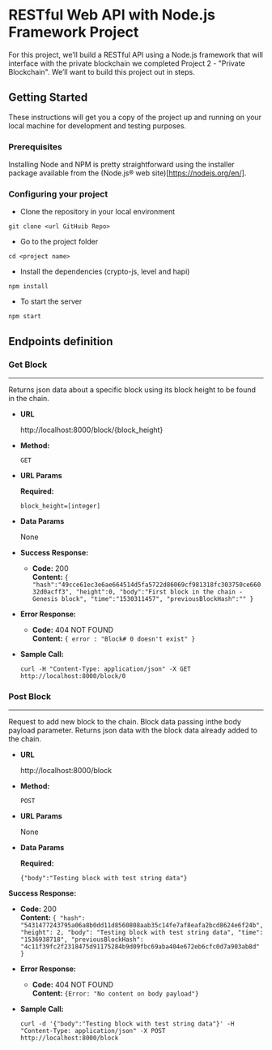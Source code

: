 # RESTful Web API with Node.js Framework Project

For this project, we’ll build a RESTful API using a Node.js framework that will interface with the private blockchain we completed Project 2 - "Private Blockchain". We’ll want to build this project out in steps.

## Getting Started

These instructions will get you a copy of the project up and running on your local machine for development and testing purposes.

### Prerequisites

Installing Node and NPM is pretty straightforward using the installer package available from the (Node.js® web site)[https://nodejs.org/en/].

### Configuring your project

- Clone the repository in your local environment
```
git clone <url GitHuib Repo>
```
- Go to the project folder
```
cd <project name>
```
- Install the dependencies (crypto-js, level and hapi)
```
npm install
```
- To start the server
```
npm start
```

## Endpoints definition

### Get Block
----
  Returns json data about a specific block using its block height to be found in the chain.

* **URL**

  http://localhost:8000/block/{block_height}

* **Method:**

    `GET`
  
*  **URL Params**

   **Required:**
 
    `block_height=[integer]`

* **Data Params**

  None

* **Success Response:**

  * **Code:** 200 <br />
    **Content:** `{
"hash":"49cce61ec3e6ae664514d5fa5722d86069cf981318fc303750ce66032d0acff3",
"height":0,
"body":"First block in the chain - Genesis block",
"time":"1530311457",
"previousBlockHash":""
}`

* **Error Response:**

  * **Code:** 404 NOT FOUND <br />
    **Content:** `{ error : "Block# 0 doesn't exist" }`

* **Sample Call:**

  ```
  curl -H "Content-Type: application/json" -X GET http://localhost:8000/block/0
  ```

### Post Block
----
  Request to add new block to the chain. Block data passing inthe body payload parameter. Returns json data with the block data already added to the chain.

* **URL**

    http://localhost:8000/block

* **Method:**

    `POST`
  
*  **URL Params**

   None

* **Data Params**

  **Required:**
 
    `{"body":"Testing block with test string data"}`

 **Success Response:**

  * **Code:** 200 <br />
    **Content:** `{
    "hash": "5431477243795a06a8b0dd11d8560808aab35c14fe7af8eafa2bcd8624e6f24b",
    "height": 2,
    "body": "Testing block with test string data",
    "time": "1536938718",
    "previousBlockHash": "4c11f39fc2f2318475d91175284b9d09fbc69aba404e672eb6cfc0d7a903ab8d"
}`

* **Error Response:**

  * **Code:** 404 NOT FOUND <br />
    **Content:** `{Error: "No content on body payload"}`

* **Sample Call:**

  ```
  curl -d '{"body":"Testing block with test string data"}' -H "Content-Type: application/json" -X POST http://localhost:8000/block
  ```